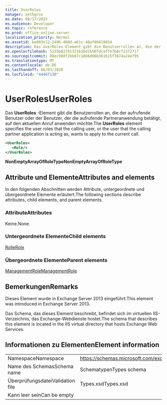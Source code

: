 ```yaml
---
title: UserRoles
manager: sethgros
ms.date: 09/17/2015
ms.audience: Developer
ms.topic: reference
ms.prod: office-online-server
localization_priority: Normal
ms.assetid: be003e12-3496-468d-a61c-48af0b819654
description: Das UserRoles-Element gibt die Benutzerrollen an, die der aufrufende Benutzer oder der Benutzer, der die aufrufende Partneranwendung betätigt, auf den aktuellen Anruf anwenden möchte.
ms.openlocfilehash: 5155b82781321b16d1b58fdcaffe7b8cf2372717
ms.sourcegitcommit: 88ec988f2bb67c1866d06b361615f3674a24e795
ms.translationtype: MT
ms.contentlocale: de-DE
ms.lasthandoff: 06/03/2020
ms.locfileid: "44467130"
---
```

# <a name="userroles"></a><span data-ttu-id="88ee0-103">UserRoles</span><span class="sxs-lookup"><span data-stu-id="88ee0-103">UserRoles</span></span>

<span data-ttu-id="88ee0-104">Das **UserRoles** -Element gibt die Benutzerrollen an, die der aufrufende Benutzer oder der Benutzer, der die aufrufende Partneranwendung betätigt, auf den aktuellen Anruf anwenden möchte.</span><span class="sxs-lookup"><span data-stu-id="88ee0-104">The **UserRoles** element specifies the user roles that the calling user, or the user that the calling partner application is acting as, wants to apply to the current call.</span></span> 
  
```XML
<UserRoles>
   <Role/>
</UserRoles>
```

 <span data-ttu-id="88ee0-105">**NonEmptyArrayOfRoleType**</span><span class="sxs-lookup"><span data-stu-id="88ee0-105">**NonEmptyArrayOfRoleType**</span></span>
## <a name="attributes-and-elements"></a><span data-ttu-id="88ee0-106">Attribute und Elemente</span><span class="sxs-lookup"><span data-stu-id="88ee0-106">Attributes and elements</span></span>

<span data-ttu-id="88ee0-107">In den folgenden Abschnitten werden Attribute, untergeordnete und übergeordnete Elemente erläutert.</span><span class="sxs-lookup"><span data-stu-id="88ee0-107">The following sections describe attributes, child elements, and parent elements.</span></span>
  
### <a name="attributes"></a><span data-ttu-id="88ee0-108">Attribute</span><span class="sxs-lookup"><span data-stu-id="88ee0-108">Attributes</span></span>

<span data-ttu-id="88ee0-109">Keine.</span><span class="sxs-lookup"><span data-stu-id="88ee0-109">None.</span></span>
  
### <a name="child-elements"></a><span data-ttu-id="88ee0-110">Untergeordnete Elemente</span><span class="sxs-lookup"><span data-stu-id="88ee0-110">Child elements</span></span>

[<span data-ttu-id="88ee0-111">Rolle</span><span class="sxs-lookup"><span data-stu-id="88ee0-111">Role</span></span>](role.md)
  
### <a name="parent-elements"></a><span data-ttu-id="88ee0-112">Übergeordnete Elemente</span><span class="sxs-lookup"><span data-stu-id="88ee0-112">Parent elements</span></span>

[<span data-ttu-id="88ee0-113">ManagementRole</span><span class="sxs-lookup"><span data-stu-id="88ee0-113">ManagementRole</span></span>](managementrole.md)
  
## <a name="remarks"></a><span data-ttu-id="88ee0-114">Bemerkungen</span><span class="sxs-lookup"><span data-stu-id="88ee0-114">Remarks</span></span>

<span data-ttu-id="88ee0-115">Dieses Element wurde in Exchange Server 2013 eingeführt.</span><span class="sxs-lookup"><span data-stu-id="88ee0-115">This element was introduced in Exchange Server 2013.</span></span>
  
<span data-ttu-id="88ee0-116">Das Schema, das dieses Element beschreibt, befindet sich im virtuellen IIS-Verzeichnis, das Exchange-Webdienste hostet.</span><span class="sxs-lookup"><span data-stu-id="88ee0-116">The schema that describes this element is located in the IIS virtual directory that hosts Exchange Web Services.</span></span>
  
## <a name="element-information"></a><span data-ttu-id="88ee0-117">Informationen zu Elementen</span><span class="sxs-lookup"><span data-stu-id="88ee0-117">Element information</span></span>

|||
|:-----|:-----|
|<span data-ttu-id="88ee0-118">Namespace</span><span class="sxs-lookup"><span data-stu-id="88ee0-118">Namespace</span></span>  <br/> |https://schemas.microsoft.com/exchange/services/2006/types  <br/> |
|<span data-ttu-id="88ee0-119">Name des Schemas</span><span class="sxs-lookup"><span data-stu-id="88ee0-119">Schema name</span></span>  <br/> |<span data-ttu-id="88ee0-120">Schematypen</span><span class="sxs-lookup"><span data-stu-id="88ee0-120">Types schema</span></span>  <br/> |
|<span data-ttu-id="88ee0-121">Überprüfungsdatei</span><span class="sxs-lookup"><span data-stu-id="88ee0-121">Validation file</span></span>  <br/> |<span data-ttu-id="88ee0-122">Types.xsd</span><span class="sxs-lookup"><span data-stu-id="88ee0-122">Types.xsd</span></span>  <br/> |
|<span data-ttu-id="88ee0-123">Kann leer sein</span><span class="sxs-lookup"><span data-stu-id="88ee0-123">Can be empty</span></span>  <br/> ||
   

